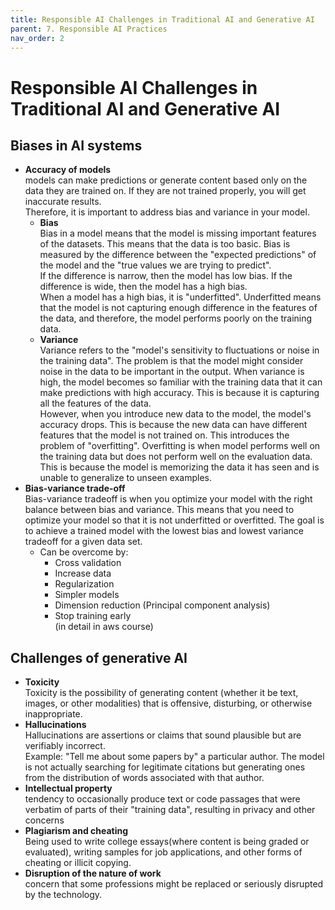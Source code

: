 ```yaml
---
title: Responsible AI Challenges in Traditional AI and Generative AI
parent: 7. Responsible AI Practices
nav_order: 2
---
```


# Responsible AI Challenges in Traditional AI and Generative AI  

## Biases in AI systems  
-  **Accuracy of models**  
    models can make predictions or generate content based only on the data they are trained on. If they are not trained properly, you will get inaccurate results.  
    Therefore, it is important to address bias and variance in your model.  
    - **Bias**  
      Bias in a model means that the model is missing important features of the datasets. This means that the data is too basic. Bias is measured by the difference between the "expected predictions" of the model and the "true values we are trying to predict".  
      If the difference is narrow, then the model has low bias. If the difference is wide, then the model has a high bias.  
      When a model has a high bias, it is "underfitted". Underfitted means that the model is not capturing enough difference in the features of the data, and therefore, the model performs poorly on the training data.  
    - **Variance**  
      Variance refers to the "model's sensitivity to fluctuations or noise in the training data". The problem is that the model might consider noise in the data to be important in the output. When variance is high, the model becomes so familiar with the training data that it can make predictions with high accuracy. This is because it is capturing all the features of the data.  
      However, when you introduce new data to the model, the model's accuracy drops. This is because the new data can have different features that the model is not trained on. This introduces the problem of "overfitting". Overfitting is when model performs well on the training data but does not perform well on the evaluation data. This is because the model is memorizing the data it has seen and is unable to generalize to unseen examples.  
- **Bias-variance trade-off**  
    Bias-variance tradeoff is when you optimize your model with the right balance between bias and variance. This means that you need to optimize your model so that it is not underfitted or overfitted. The goal is to achieve a trained model with the lowest bias and lowest variance tradeoff for a given data set.  
    - Can be overcome by:  
      - Cross validation
      - Increase data
      - Regularization
      - Simpler models
      - Dimension reduction (Principal component analysis)
      - Stop training early  
      (in detail in aws course)  

## Challenges of generative AI
- **Toxicity**  
    Toxicity is the possibility of generating content (whether it be text, images, or other modalities) that is offensive, disturbing, or otherwise inappropriate.  
- **Hallucinations**  
    Hallucinations are assertions or claims that sound plausible but are verifiably incorrect.  
    Example: "Tell me about some papers by" a particular author. The model is not actually searching for legitimate citations but generating ones from the distribution of words associated with that author.  
- **Intellectual property**  
    tendency to occasionally produce text or code passages that were verbatim of parts of their "training data", resulting in privacy and other concerns  
- **Plagiarism and cheating**  
    Being used to write college essays(where content is being graded or evaluated), writing samples for job applications, and other forms of cheating or illicit copying.  
- **Disruption of the nature of work**  
    concern that some professions might be replaced or seriously disrupted by the technology.  
